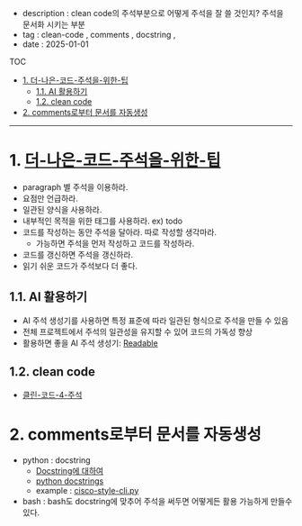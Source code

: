 - description : clean code의 주석부분으로 어떻게 주석을 잘 쓸 것인지? 주석을 문서화 시키는 부분
- tag : clean-code , comments , docstring , 
- date : 2025-01-01

TOC
- [1. 더-나은-코드-주석을-위한-팁](#1-더-나은-코드-주석을-위한-팁)
  - [1.1. AI 활용하기](#11-ai-활용하기)
  - [1.2. clean code](#12-clean-code)
- [2. comments로부터 문서를 자동생성](#2-comments로부터-문서를-자동생성)


---------------------

# 1. [더-나은-코드-주석을-위한-팁](https://wgkang80.tistory.com/entry/%EB%8D%94-%EB%82%98%EC%9D%80-%EC%BD%94%EB%93%9C-%EC%A3%BC%EC%84%9D%EC%9D%84-%EC%9C%84%ED%95%9C-13%EA%B0%80%EC%A7%80-%ED%8C%81)
- paragraph 별 주석을 이용하라.
- 요점만 언급하라.
- 일관된 양식을 사용하라.
- 내부적인 목적을 위한 태그를 사용하라. ex) todo
- 코드를 작성하는 동안 주석을 달아라. 따로 작성할 생각마라.
  - 가능하면 주석을 먼저 작성하고 코드를 작성하라.
- 코드를 갱신하면 주석을 갱신하라.
- 읽기 쉬운 코드가 주석보다 더 좋다.

## 1.1. AI 활용하기
- AI 주석 생성기를 사용하면 특정 표준에 따라 일관된 형식으로 주석을 만들 수 있음
- 전체 프로젝트에서 주석의 일관성을 유지할 수 있어 코드의 가독성 향상
- 활용하면 좋을 AI 주석 생성기: [Readable](https://readable.so/)

## 1.2. clean code
- [클린-코드-4-주석](https://rudaks.tistory.com/entry/%ED%81%B4%EB%A6%B0-%EC%BD%94%EB%93%9C-4-%EC%A3%BC%EC%84%9D)

# 2. comments로부터 문서를 자동생성
- python : docstring
  - [Docstring에 대하여](https://kimjingo.tistory.com/178)
  - [python docstrings](https://www.geeksforgeeks.org/python-docstrings/)
  - example : [cisco-style-cli.py](https://github.com/cheoljoo/fish/blob/6e11a5f477987ea1f6b2bf3186109bf42b2882c1/package/CiscoStyleCli/CiscoStyleCli.py)
- bash : bash도 docstring에 맞추어 주석을 써두면 어떻게든 활용 가능하게 만들수 있다.